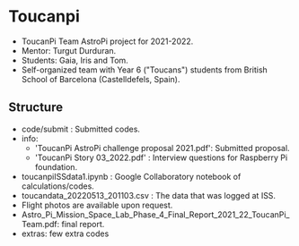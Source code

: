 # Toucanpi
- ToucanPi Team AstroPi project for 2021-2022.
- Mentor: Turgut Durduran.
- Students: Gaia, Iris and Tom.
- Self-organized team with Year 6 ("Toucans") students from British School of Barcelona (Castelldefels, Spain).

## Structure

- code/submit : Submitted codes.
- info:
  - 'ToucanPi AstroPi challenge proposal 2021.pdf': Submitted
  proposal.
  - 'ToucanPi Story 03_2022.pdf' : Interview questions for Raspberry
    Pi foundation.
- toucanpiISSdata1.ipynb : Google Collaboratory notebook of calculations/codes.
- toucandata_20220513_201103.csv : The data that was logged at ISS.
- Flight photos are available upon request.
- Astro_Pi_Mission_Space_Lab_Phase_4_Final_Report_2021_22_ToucanPi_Team.pdf:
  final report.
- extras: few extra codes
